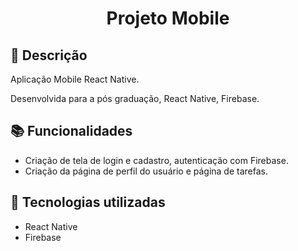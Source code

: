 <h1 align="center"> Projeto Mobile </h1>

## :memo: Descrição
<p>Aplicação Mobile React Native.</p> 
<p>Desenvolvida para a pós graduação, React Native, Firebase.</p>

## :books: Funcionalidades

<ul>
  <li>Criação de tela de login e cadastro, autenticação com Firebase.</li>
  <li>Criação da página de perfil do usuário e página de tarefas.</li>
</ul>

## :wrench: Tecnologias utilizadas
<ul>
  <li>React Native</li>
  <li>Firebase</li>
</ul>
